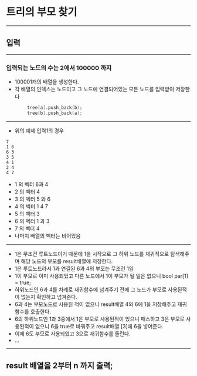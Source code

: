 # 트리의 부모 찾기
***

## 입력
***
### 입력되는 노드의 수는 2에서 100000 까지
- 100001개의 배열을 생성한다.
- 각 배열의 인덱스는 노드이고 그 노드에 연결되어있는 모든 노드를 입력받아 저장한다
```cpp
        tree[a].push_back(b);
        tree[b].push_back(a);
```
***
- 위의 예제 입력1의 경우
```plaintext
7
1 6
6 3
3 5
4 1
2 4
4 7
```
- 1 의 벡터 6과 4
- 2 의 벡터 4
- 3 의 벡터 5 와 6
- 4 의 벡터 1 4 7
- 5 의 벡터 3
- 6 의 벡터 1 과 3
- 7 의 벡터 4
- 나머지 배열의 벡터는 비어있음

***

- 1은 무조건 루트노드이기 때문에 1을 시작으로 그 하위 노드를 재귀적으로 탐색해주며 해당 노드의 부모를 result배열에 저장한다.
- 1은 루트노드라서 1과 연결된 6과 4의 부모는 무조건 1임
- 1이 부모로 이미 사용되었고 다른 노드에서 1이 부모가 될 일은 없으니 bool par[1] = true;
- 하위노드인 6과 4를 차례로 재귀함수에 넘겨주기 전에 그 노드가 부모로 사용된적이 없는지 확인하고 넘겨준다.
- 6과 4는 부모노드로 사용된 적이 없으니 result배열 4와 6에 1을 저장해주고 재귀함수를 호출한다.
- 6의 하위노드인 1과 3중에서 1은 부모로 사용된적이 있으니 패스하고 3은 부모로 사용된적이 없으니 6을 true로 바꿔주고 result배열 [3]에 6을 넣어준다.
- 이제 6도 부모로 사용되었고 3으로 재귀함수를 돌린다.
- ...

***
## result 배열을 2부터 n 까지 출력;

